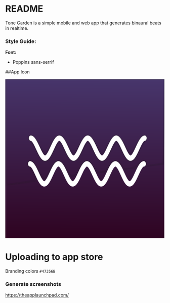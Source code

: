 # README

Tone Garden is a simple mobile and web app that generates binaural beats in realtime.

### Style Guide:

**Font:** 
* Poppins sans-serrif 

##App Icon

![IMAGE](./public/app_icon.png)

[//]: # (## Main Color)

[//]: # (`#0000ff` )

[//]: # (`RGB&#40;0, 0, 255, 255&#41;`)

# Uploading to app store

Branding colors `#47356B`

### Generate screenshots
https://theapplaunchpad.com/


###     
